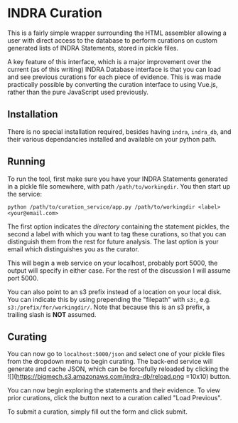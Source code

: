 # INDRA Curation

This is a fairly simple wrapper surrounding the HTML assembler allowing a user
with direct access to the database to perform curations on custom generated
lists of INDRA Statements, stored in pickle files.

A key feature of this interface, which is a major improvement over the
current (as of this writing) INDRA Database interface is that you can load
and see previous curations for each piece of evidence. This is was made
practically possible by converting the curation interface to using Vue.js,
rather than the pure JavaScript used previously.


## Installation

There is no special installation required, besides having `indra`, `indra_db`,
and their various dependancies installed and available on your python path.


## Running

To run the tool, first make sure you have your INDRA Statements generated in a
pickle file somewhere, with path `/path/to/workingdir`. You then start up
the service:

```
python /path/to/curation_service/app.py /path/to/workingdir <label> <your@email.com>
```

The first option indicates the _directory_ containing the statement pickles,
the second a label with which you want to tag these curations, so that you can
distinguish them from the rest for future analysis. The last option is your
email which distinguishes you as the curator.

This will begin a web service on your localhost, probably port 5000, the
output will specify in either case. For the rest of the discussion I will
assume port 5000.

You can also point to an s3 prefix instead of a location on your local disk.
You can indicate this by using prepending the "filepath" with `s3:`,
e.g. `s3:/prefix/for/workingdir/`. Note that because this is an s3 prefix, a trailing
slash is **NOT** assumed.


## Curating

You can now go to `localhost:5000/json` and select one of your pickle files
from the dropdown menu to begin curating. The back-end service will generate
and cache JSON, which can be forcefully reloaded by clicking the
![](https://bigmech.s3.amazonaws.com/indra-db/reload.png =10x10) button.

You can now begin exploring the statements and their evidence. To view prior
curations, click the button next to a curation called "Load Previous".

To submit a curation, simply fill out the form and click submit.

